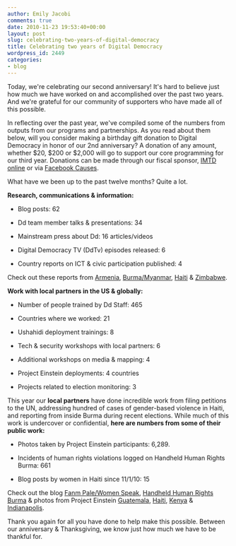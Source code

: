 ```yaml
---
author: Emily Jacobi
comments: true
date: 2010-11-23 19:53:40+00:00
layout: post
slug: celebrating-two-years-of-digital-democracy
title: Celebrating two years of Digital Democracy
wordpress_id: 2449
categories:
- blog
---
```


Today, we're celebrating our second anniversary! It's hard to believe just how much we have worked on and accomplished over the past two years. And we're grateful for our community of supporters who have made all of this possible.

In reflecting over the past year, we've compiled some of the numbers from outputs from our programs and partnerships. As you read about them below, will you consider making a birthday gift donation to Digital Democracy in honor of our 2nd anniversary? A donation of any amount, whether $20, $200 or $2,000 will go to support our core programming for our third year. Donations can be made through our fiscal sponsor, [IMTD online](https://www.networkforgood.org/donation/ExpressDonation.aspx?ORGID2=52-1780842&vlrStratCode=CUlaExKG4btFXDlc4D%2bY29oenvHUyfDy21Z732h%2bDN2GNxThv8RiTqc009%2b9nLe4) or via [Facebook Causes](http://www.causes.com/causes/403921-digital-democracy?m=8af10cb0).

What have we been up to the past twelve months? Quite a lot.

**Research, communications & information:**



	
  * Blog posts: 62

	
  * Dd team member talks & presentations: 34

	
  * Mainstream press about Dd: 16 articles/videos

	
  * Digital Democracy TV (DdTv) episodes released: 6

	
  * Country reports on ICT & civic participation published: 4


Check out these reports from [Armenia](http://digital-democracy.org/2010/09/02/media-and-technology-in-armenia/), [Burma/Myanmar](http://digital-democracy.org/2010/11/05/burmamyanmar-technology-research-2/), [Haiti](http://digital-democracy.org/2010/03/01/project-einstein-haiti-report-the-earthquake/) & [Zimbabwe](http://digital-democracy.org/2010/11/17/zimbabwe-during-transition-and-hyperinflation/).

**Work with local partners in the US & globally:**



	
  * Number of people trained by Dd Staff: 465

	
  * Countries where we worked: 21

	
  * Ushahidi deployment trainings: 8

	
  * Tech & security workshops with local partners: 6

	
  * Additional workshops on media & mapping: 4

	
  * Project Einstein deployments: 4 countries

	
  * Projects related to election monitoring: 3


This year our **local partners** have done incredible work from filing petitions to the UN, addressing hundred of cases of gender-based violence in Haiti, and reporting from inside Burma during recent elections. While much of this work is undercover or confidential, **here are numbers from some of their public work:**



	
  * Photos taken by Project Einstein participants: 6,289.

	
  * Incidents of human rights violations logged on Handheld Human Rights Burma: 661

	
  * Blog posts by women in Haiti since 11/1/10: 15


Check out the blog [Fanm Pale/Women Speak](http://fanmpale.blogspot.com/), [Handheld Human Rights Burma](http://handheldhumanrights.org/) & photos from Project Einstein [Guatemala](http://www.flickr.com/photos/digitaldemocracy/sets/72157624024422043/), [Haiti](http://www.flickr.com/photos/digitaldemocracy/sets/72157625453811340/), [Kenya](http://www.flickr.com/photos/digitaldemocracy/sets/72157624477456645/) & [Indianapolis](http://www.flickr.com/photos/digitaldemocracy/sets/72157625312159346/).

Thank you again for all you have done to help make this possible. Between our anniversary & Thanksgiving, we know just how much we have to be thankful for.
